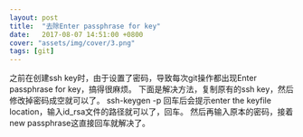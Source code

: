 ```yaml
---
layout: post
title:  "去除Enter passphrase for key"
date:   2017-08-07 14:51:00 +0800
cover: "assets/img/cover/3.png"
tags: [git]
---
```

之前在创建ssh key时，由于设置了密码，导致每次git操作都出现Enter passphrase for key，搞得很麻烦。
下面是解决方法，复制原有的ssh key，然后修改掉密码成空就可以了。
ssh-keygen -p
回车后会提示enter the keyfile location，输入id_rsa文件的路径就可以了，回车。
然后再输入原本的密码，接着new passphrase这直接回车就解决了。